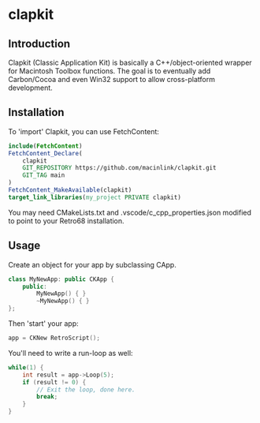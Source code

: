 # clapkit

## Introduction

Clapkit (Classic Application Kit) is basically a C++/object-oriented wrapper for Macintosh Toolbox functions. 
The goal is to eventually add Carbon/Cocoa and even Win32 support to allow cross-platform development.

## Installation

To 'import' Clapkit, you can use FetchContent:

```CMake
include(FetchContent)
FetchContent_Declare(
    clapkit
    GIT_REPOSITORY https://github.com/macinlink/clapkit.git
    GIT_TAG main
)
FetchContent_MakeAvailable(clapkit)
target_link_libraries(my_project PRIVATE clapkit)
```

You may need CMakeLists.txt and .vscode/c_cpp_properties.json modified to point to your Retro68 installation.

## Usage

Create an object for your app by subclassing CApp.

```C++
class MyNewApp: public CKApp {
    public:
        MyNewApp() { }
        ~MyNewApp() { }
};
```

Then 'start' your app:

```C++
app = CKNew RetroScript();
```

You'll need to write a run-loop as well:

```C++
while(1) {
    int result = app->Loop(5);
    if (result != 0) {
        // Exit the loop, done here.
        break;
    }
}
```